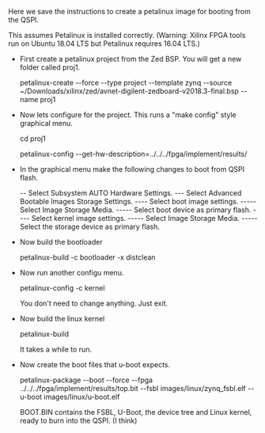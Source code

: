 Here we save the instructions to create a petalinux image for booting from the QSPI.

This assumes Petalinux is installed correctly. (Warning: Xilinx FPGA tools run on Ubuntu 18.04 LTS but Petalinux requires 16.04 LTS.)

- First create a petalinux project from the Zed BSP.  You will get a new folder called proj1.

    petalinux-create --force --type project --template zynq --source ~/Downloads/xilinx/zed/avnet-digilent-zedboard-v2018.3-final.bsp --name proj1

- Now lets configure for the project.  This runs a "make config" style graphical menu.

    cd proj1

    petalinux-config --get-hw-description=../../../fpga/implement/results/

- In the graphical menu make the following changes to boot from QSPI flash.

    -- Select Subsystem AUTO Hardware Settings.
        --- Select Advanced Bootable Images Storage Settings.
            ---- Select boot image settings.
                ----- Select Image Storage Media.
                ----- Select boot device as primary flash.
            ---- Select kernel image settings.
                ----- Select Image Storage Media.
                ----- Select the storage device as primary flash.

- Now build the bootloader

    petalinux-build -c bootloader -x distclean

- Now run another configu menu.

    petalinux-config -c kernel
    
    You don't need to change anything. Just exit.

- Now build the linux kernel

    petalinux-build

    It takes a while to run.

- Now create the boot files that u-boot expects. 

    petalinux-package --boot --force --fpga  ../../../fpga/implement/results/top.bit --fsbl images/linux/zynq_fsbl.elf --u-boot images/linux/u-boot.elf


    BOOT.BIN contains the FSBL, U-Boot, the device tree and Linux kernel, ready to burn into the QSPI. (I think)


